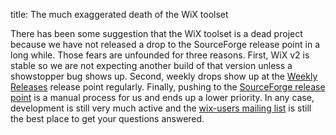 title: The much exaggerated death of the WiX toolset

There has been some suggestion that the WiX toolset is a dead project because we have not released a drop to the SourceForge release point in a long while. Those fears are unfounded for three reasons. First, WiX v2 is stable so we are not expecting another build of that version unless a showstopper bug shows up. Second, weekly drops show up at the <a href="http://wix.sourceforge.net/releases">Weekly Releases</a> release point regularly. Finally, pushing to the <a href="http://sourceforge.net/project/showfiles.php?group_id=105970">SourceForge release point</a> is a manual process for us and ends up a lower priority. In any case, development is still very much active and the <a href="/documentation/mailinglist/">wix-users mailing list</a> is still the best place to get your questions answered.
